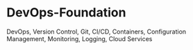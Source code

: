 # DevOps-Foundation
DevOps, Version Control, Git, CI/CD, Containers, Configuration Management, Monitoring, Logging, Cloud Services

